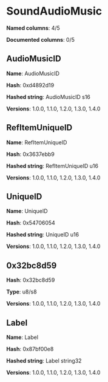 # SoundAudioMusic
**Named columns**: 4/5

**Documented columns**: 0/5

## AudioMusicID

**Name**: AudioMusicID

**Hash**: 0xd4892d19

**Hashed string**: AudioMusicID s16

**Versions**: 1.0.0, 1.1.0, 1.2.0, 1.3.0, 1.4.0

## RefItemUniqueID

**Name**: RefItemUniqueID

**Hash**: 0x3637ebb9

**Hashed string**: RefItemUniqueID u16

**Versions**: 1.0.0, 1.1.0, 1.2.0, 1.3.0, 1.4.0

## UniqueID

**Name**: UniqueID

**Hash**: 0x54706054

**Hashed string**: UniqueID u16

**Versions**: 1.0.0, 1.1.0, 1.2.0, 1.3.0, 1.4.0

## 0x32bc8d59

**Hash**: 0x32bc8d59

**Type**: u8/s8

**Versions**: 1.0.0, 1.1.0, 1.2.0, 1.3.0, 1.4.0

## Label

**Name**: Label

**Hash**: 0x87bf00e8

**Hashed string**: Label string32

**Versions**: 1.0.0, 1.1.0, 1.2.0, 1.3.0, 1.4.0

